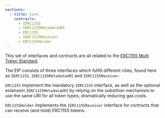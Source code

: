 ```yaml
---
sections:
  - title: Core
    contracts:
      - IERC1155
      - IERC1155MetadataURI
      - ERC1155
      - IERC1155Receiver
      - ERC1155Holder
---
```


This set of interfaces and contracts are all related to the [ERC1155 Multi Token Standard](https://eips.ethereum.org/EIPS/eip-1155).

The EIP consists of three interfaces which fulfill different roles, found here as `IERC1155`, `IERC1155MetadataURI` and `IERC1155Receiver`.

`ERC1155` implement the mandatory `IERC1155` interface, as well as the optional extension `IERC1155MetadataURI` by relying on the substition mechanism to use the same URI for all token types, dramatically reducing gas costs.

`ERC1155Holder` implements the `IERC1155Receiver` interface for contracts that can receive (and hold) ERC1155 tokens.
